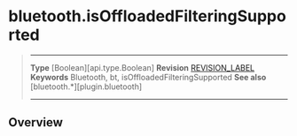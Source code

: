 # bluetooth.isOffloadedFilteringSupported

> --------------------- ------------------------------------------------------------------------------------------
> __Type__              [Boolean][api.type.Boolean]
> __Revision__          [REVISION_LABEL](REVISION_URL)
> __Keywords__          Bluetooth, bt, isOffloadedFilteringSupported
> __See also__          [bluetooth.*][plugin.bluetooth]
> --------------------- ------------------------------------------------------------------------------------------

## Overview